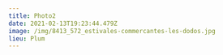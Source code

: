 ```yaml
---
title: Photo2
date: 2021-02-13T19:23:44.479Z
image: /img/8413_572_estivales-commercantes-les-dodos.jpg
lieu: Plum
---
```

